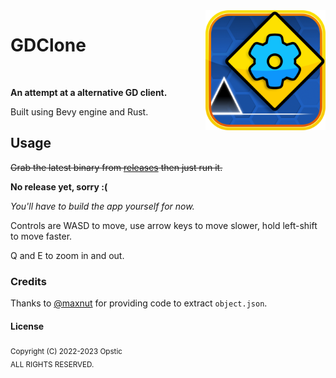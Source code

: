 <img src="https://github.com/opstic/gdclone/raw/main/assets/branding/icon.png" align="right" alt="Logo" width="192" height="192">

# GDClone

<br />

**An attempt at a alternative GD client.**

Built using Bevy engine and Rust.

## Usage

~~Grab the latest binary from [releases](https://github.com/opstic/gdclone/releases) then just run it.~~

**No release yet, sorry :(**

*You'll have to build the app yourself for now.*

Controls are WASD to move, use arrow keys to move slower, hold left-shift to move faster.

Q and E to zoom in and out.

### Credits

Thanks to [@maxnut](https://github.com/maxnut) for providing code to extract `object.json`.

#### License
<sub>
Copyright (C) 2022-2023 Opstic
</sub>
<br />
<sub>
ALL RIGHTS RESERVED.
</sub>
